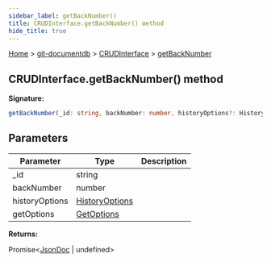 ```yaml
---
sidebar_label: getBackNumber()
title: CRUDInterface.getBackNumber() method
hide_title: true
---
```


[Home](./index.md) &gt; [git-documentdb](./git-documentdb.md) &gt; [CRUDInterface](./git-documentdb.crudinterface.md) &gt; [getBackNumber](./git-documentdb.crudinterface.getbacknumber.md)

## CRUDInterface.getBackNumber() method

<b>Signature:</b>

```typescript
getBackNumber(_id: string, backNumber: number, historyOptions?: HistoryOptions, getOptions?: GetOptions): Promise<JsonDoc | undefined>;
```

## Parameters

|  Parameter | Type | Description |
|  --- | --- | --- |
|  \_id | string |  |
|  backNumber | number |  |
|  historyOptions | [HistoryOptions](./git-documentdb.historyoptions.md) |  |
|  getOptions | [GetOptions](./git-documentdb.getoptions.md) |  |

<b>Returns:</b>

Promise&lt;[JsonDoc](./git-documentdb.jsondoc.md) \| undefined&gt;

